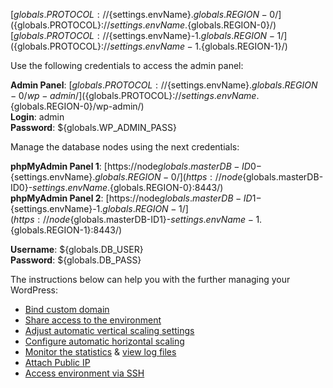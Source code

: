 [${globals.PROTOCOL}://${settings.envName}.${globals.REGION-0}/](${globals.PROTOCOL}://${settings.envName}.${globals.REGION-0}/)   
[${globals.PROTOCOL}://${settings.envName}-1.${globals.REGION-1}/](${globals.PROTOCOL}://${settings.envName}-1.${globals.REGION-1}/)

Use the following credentials to access the admin panel:

**Admin Panel**: [${globals.PROTOCOL}://${settings.envName}.${globals.REGION-0}/wp-admin/](${globals.PROTOCOL}://${settings.envName}.${globals.REGION-0}/wp-admin/)  
**Login**: admin  
**Password**: ${globals.WP_ADMIN_PASS}  

Manage the database nodes using the next credentials:

**phpMyAdmin Panel 1**: [https://node${globals.masterDB-ID0}-${settings.envName}.${globals.REGION-0}/](https://node${globals.masterDB-ID0}-${settings.envName}.${globals.REGION-0}:8443/)   
**phpMyAdmin Panel 2**: [https://node${globals.masterDB-ID1}-${settings.envName}-1.${globals.REGION-1}/](https://node${globals.masterDB-ID1}-${settings.envName}-1.${globals.REGION-1}:8443/)

**Username**: ${globals.DB_USER}    
**Password**: ${globals.DB_PASS}  

The instructions below can help you with the further managing your WordPress:

* [Bind custom domain](https://docs.jelastic.com/ssh-access)
* [Share access to the environment](http://docs.jelastic.com/share-environment)
* [Adjust automatic vertical scaling settings](http://docs.jelastic.com/automatic-vertical-scaling)
* [Configure automatic horizontal scaling](http://docs.jelastic.com/automatic-horizontal-scaling)
* [Monitor the statistics](http://docs.jelastic.com/view-app-statistics) & [view log files](https://docs.jelastic.com/view-log-files)
* [Attach Public IP](https://docs.jelastic.com/public-ip)
* [Access environment via SSH](https://docs.jelastic.com/ssh-access)
